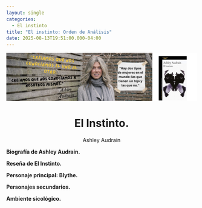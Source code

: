```yaml
---
layout: single
categories:
  - El instinto
title: "El instinto: Orden de Análisis"
date: 2025-08-13T19:51:00.000-04:00
---
```

![](/assets/img/banner-el-instinto.png)

# <center>El Instinto.</center>

<center>Ashley Audrain</center>






<i class="fas fa-arrow-right" style="color: red;"></i> **Biografía de Ashley Audrain.**

<i class="fas fa-arrow-right" style="color: red;"></i> **Reseña de El Instinto.**

<i class="fas fa-arrow-right" style="color: red;"></i> **Personaje principal: Blythe.**

<i class="fas fa-arrow-right" style="color: red;"></i> **Personajes secundarios.**

<i class="fas fa-arrow-right" style="color: red;"></i> **Ambiente sicológico.**
